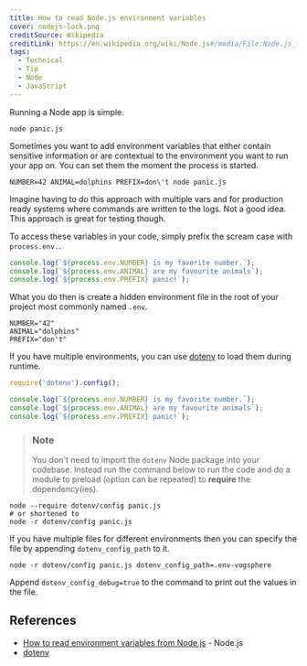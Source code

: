 ```yaml
---
title: How to read Node.js environment variables
cover: nodejs-lock.png
creditSource: Wikipedia
creditLink: https://en.wikipedia.org/wiki/Node.js#/media/File:Node.js_logo.svg
tags:
  - Technical
  - Tip
  - Node
  - JavaScript
---
```


Running a Node app is simple.

```bash:title=bash
node panic.js
```

Sometimes you want to add environment variables that either contain sensitive information
or are contextual to the environment you want to run your app on.
You can set them the moment the process is started.

```bash:title=bash
NUMBER=42 ANIMAL=dolphins PREFIX=don\'t node panic.js
```

Imagine having to do this approach with multiple vars and for production ready systems where commands
are written to the logs. Not a good idea. This approach is great for testing though.

To access these variables in your code, simply prefix the scream case with `process.env.`.

```js:title=panic.js
console.log(`${process.env.NUMBER} is my favorite number.`);
console.log(`${process.env.ANIMAL} are my favourite animals`);
console.log(`${process.env.PREFIX} panic!`);
```

What you do then is create a hidden environment file in the root of your project most commonly named `.env`.

```text:file=.env
NUMBER="42"
ANIMAL="dolphins"
PREFIX="don't"
```

If you have multiple environments, you can use [dotenv](https://www.npmjs.com/package/dotenv)
to load them during runtime.

```js:title=panic.js
require('dotenv').config();

console.log(`${process.env.NUMBER} is my favorite number.`);
console.log(`${process.env.ANIMAL} are my favourite animals`);
console.log(`${process.env.PREFIX} panic!`);
```

> ### Note
>
> You don't need to import the `dotenv` Node package into your codebase.
> Instead run the command below to run the code and do a module to preload (option can be repeated)
> to **require** the dependency(ies).

```bash:title=bash
node --require dotenv/config panic.js
# or shortened to
node -r dotenv/config panic.js
```

If you have multiple files for different environments then you can specify the
file by appending `dotenv_config_path` to it.

```bash:title=bash
node -r dotenv/config panic.js dotenv_config_path=.env-vogsphere
```

Append `dotenv_config_debug=true` to the command to print out the values in the file.

## References

- [How to read environment variables from Node.js](https://nodejs.dev/en/learn/how-to-read-environment-variables-from-nodejs/) - Node.js
- [dotenv](https://www.npmjs.com/package/dotenv)
